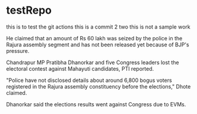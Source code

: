 # testRepo
this is to test the git actions
this is a commit 2 two this is not a sample work


He claimed that an amount of Rs 60 lakh was seized by the police in the Rajura assembly segment and has not been released yet because of BJP's pressure.

Chandrapur MP Pratibha Dhanorkar and five Congress leaders lost the electoral contest against Mahayuti candidates, PTI reported.

"Police have not disclosed details about around 6,800 bogus voters registered in the Rajura assembly constituency before the elections," Dhote claimed.

Dhanorkar said the elections results went against Congress due to EVMs.